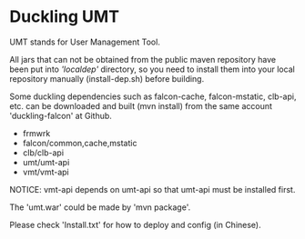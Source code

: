Duckling UMT
============

UMT stands for User Management Tool.

All jars that can not be obtained from the public maven repository
have been put into *'localdep'* directory, so you need to install them
into your local repository manually (install-dep.sh) before building.

Some duckling dependencies such as falcon-cache, falcon-mstatic,
clb-api, etc. can be downloaded and built (mvn install) from the same
account 'duckling-falcon' at Github.

* frmwrk
* falcon/common,cache,mstatic
* clb/clb-api
* umt/umt-api
* vmt/vmt-api

NOTICE: vmt-api depends on umt-api so that umt-api must be installed first.

The 'umt.war' could be made by 'mvn package'.

Please check 'Install.txt' for how to deploy and config (in Chinese).

